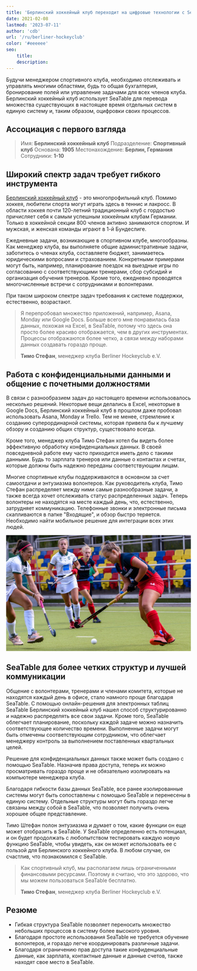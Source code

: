 ```yaml
---
title: 'Берлинский хоккейный клуб переходит на цифровые технологии с SeaTable'
date: 2021-02-08
lastmod: '2023-07-11'
author: 'cdb'
url: '/ru/berliner-hockeyclub'
color: '#eeeeee'
seo:
    title:
    description:
---
```


Будучи менеджером спортивного клуба, необходимо отслеживать и управлять многими областями, будь то общая бухгалтерия, бронирование полей или управление задачами для всех членов клуба. Берлинский хоккейный клуб использует SeaTable для перевода множества существующих в настоящее время отдельных систем в единую систему и, таким образом, оцифровки своих процессов.

## Ассоциация с первого взгляда

> Имя: **Берлинский хоккейный клуб**
> Подразделение: **Спортивный клуб**
> Основана: **1905**
> Местонахождение: **Берлин, Германия**
> Сотрудники: **1-10**

## Широкий спектр задач требует гибкого инструмента

[Берлинский хоккейный клуб](https://www.berlinerhc.de/) - это многопрофильный клуб. Помимо хоккея, любители спорта могут играть здесь в теннис и лакросс. В области хоккея почти 120-летний традиционный клуб с гордостью причисляет себя к самым успешным хоккейным клубам Германии. Только в хоккейной секции 800 членов активно занимаются спортом. И мужская, и женская команды играют в 1-й Бундеслиге.

Ежедневные задачи, возникающие в спортивном клубе, многообразны. Как менеджер клуба, вы выполняете общие административные задачи, заботитесь о членах клуба, составляете бюджет, занимаетесь юридическими вопросами и страхованием. Конкретными примерами могут быть, например, планирование поездок на выездные игры по согласованию с соответствующими тренерами, сбор субсидий и организация обучения тренеров. Кроме того, ежедневно проводятся многочисленные встречи с сотрудниками и волонтерами.

При таком широком спектре задач требования к системе поддержки, естественно, возрастают.

> Я перепробовал множество приложений, например, Asana, Monday или Google Docs. Больше всего мне понравилась база данных, похожая на Excel, в SeaTable, потому что здесь она просто более красиво отображается, чем в других инструментах. Процессы отображаются более четко, а связи между наборами данных создавать гораздо проще.
>
> **Тимо Стефан**, менеджер клуба Berliner Hockeyclub e.V.

## Работа с конфиденциальными данными и общение с почетными должностями

В связи с разнообразием задач до настоящего времени использовалось несколько решений. Некоторые вещи делались в Excel, некоторые в Google Docs, Берлинский хоккейный клуб в прошлом даже пробовал использовать Asana, Monday и Trello. Тем не менее, стремление к созданию суперординарной системы, которая привела бы к лучшему обзору и созданию общих структур, существовало всегда.

Кроме того, менеджер клуба Тимо Стефан хотел бы видеть более эффективную обработку конфиденциальных данных. В своей повседневной работе ему часто приходится иметь дело с такими данными. Будь то зарплата тренеров или данные о контактах и счетах, которые должны быть надежно переданы соответствующим лицам.

Многие спортивные клубы поддерживаются в основном за счет самоотдачи и энтузиазма волонтеров. Как руководитель клуба, Тимо Стефан распределяет между ними самые разнообразные задачи, а также всегда хочет отслеживать статус распределенных задач. Теперь волонтеры не находятся на месте каждый день, что, естественно, затрудняет коммуникацию. Телефонные звонки и электронные письма скапливаются в папке "Входящие", и обзор быстро теряется. Необходимо найти мобильное решение для интеграции всех этих людей.

![Цифровизация спортивного клуба с помощью SeaTable](berliner-hockeyclub-goes-digital.jpg)

## SeaTable для более четких структур и лучшей коммуникации

Общение с волонтерами, тренерами и членами комитета, которые не находятся каждый день в офисе, стало намного проще благодаря SeaTable. С помощью онлайн-решения для электронных таблиц SeaTable Берлинский хоккейный клуб нашел способ структурированно и надежно распределять все свои задачи. Кроме того, SeaTable облегчает планирование, поскольку каждой задаче можно назначить соответствующее количество времени. Выполненные задачи могут быть отмечены соответствующим сотрудником, что облегчает менеджеру контроль за выполнением поставленных квартальных целей.

Решение для конфиденциальных данных также может быть создано с помощью SeaTable. Назначив права доступа, теперь их можно просматривать гораздо проще и не обязательно изолировать на компьютере менеджера клуба.

Благодаря гибкости базы данных SeaTable, все ранее изолированные системы могут быть сопоставлены с помощью SeaTable и перенесены в единую систему. Отдельные структуры могут быть гораздо легче связаны между собой в SeaTable, что позволяет получить очень хорошее общее представление.

Тимо Штефан полон энтузиазма и думает о том, какие функции он еще может отобразить в SeaTable. У SeaTable определенно есть потенциал, и он будет продолжать с любопытством тестировать каждую новую функцию SeaTable, чтобы увидеть, как он может использовать ее с пользой для Берлинского хоккейного клуба. В любом случае, он счастлив, что познакомился с SeaTable.

> Как спортивный клуб, мы располагаем лишь ограниченными финансовыми ресурсами. Поэтому я считаю, что это здорово, что мы можем пользоваться SeaTable бесплатно.
>
> **Тимо Стефан**, менеджер клуба Berliner Hockeyclub e.V.

## Резюме

- Гибкая структура SeaTable позволяет переносить множество небольших процессов в систему более высокого уровня.
- Благодаря простоте использования SeaTable не требуется обучение волонтеров, и гораздо легче координировать различные задачи.
- Благодаря ограничению прав доступа такие конфиденциальные данные, как зарплата, контактные данные и данные счетов, также находят свое место в SeaTable.

